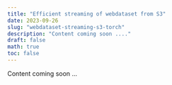 ```yaml
---
title: "Efficient streaming of webdataset from S3"
date: 2023-09-26
slug: "webdataset-streaming-s3-torch"
description: "Content coming soon ...."
draft: false
math: true
toc: false
---
```


Content coming soon ...
